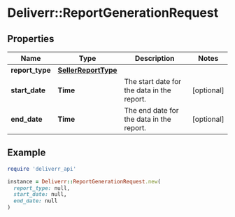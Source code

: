 # Deliverr::ReportGenerationRequest

## Properties

| Name | Type | Description | Notes |
| ---- | ---- | ----------- | ----- |
| **report_type** | [**SellerReportType**](SellerReportType.md) |  |  |
| **start_date** | **Time** | The start date for the data in the report. | [optional] |
| **end_date** | **Time** | The end date for the data in the report. | [optional] |

## Example

```ruby
require 'deliverr_api'

instance = Deliverr::ReportGenerationRequest.new(
  report_type: null,
  start_date: null,
  end_date: null
)
```

